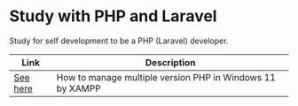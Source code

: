 # Study with PHP and Laravel
Study for self development to be a PHP (Laravel) developer.

| Link | Description |
| ------ | ------ |
| [See here](https://github.com/plabon-asad/study-with-php) | How to manage multiple version PHP in Windows 11 by XAMPP |
